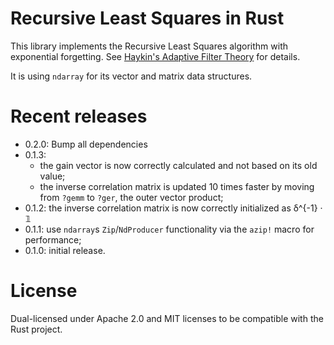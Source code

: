 # Recursive Least Squares in Rust

This library implements the Recursive Least Squares algorithm with exponential forgetting.
See [Haykin's Adaptive Filter Theory](http://www.isbnsearch.org/isbn/9780132671453) for
details.

It is using `ndarray` for its vector and matrix data structures.

# Recent releases

+ 0.2.0: Bump all dependencies
+ 0.1.3:
    + the gain vector is now correctly calculated and not based on its old value;
    + the inverse correlation matrix is updated 10 times faster by moving from `?gemm` to `?ger`, the outer
    vector product;
+ 0.1.2: the inverse correlation matrix is now correctly initialized as δ^{-1} · 𝟙
+ 0.1.1: use `ndarray`s `Zip`/`NdProducer` functionality via the `azip!` macro for performance;
+ 0.1.0: initial release.


# License

Dual-licensed under Apache 2.0 and MIT licenses to be compatible with the Rust project.
